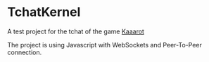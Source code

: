# TchatKernel

A test project for the tchat of the game [Kaaarot](http://kaaarot.com)

The project is using Javascript with WebSockets and Peer-To-Peer connection.

